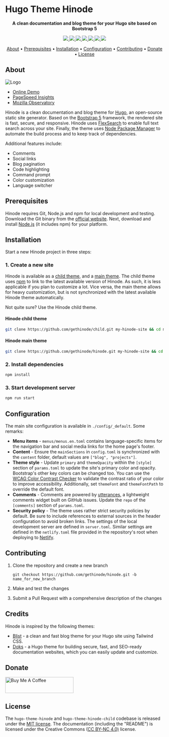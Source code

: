 # Hugo Theme Hinode

<!-- Tagline -->
<p align="center">
    <b>A clean documentation and blog theme for your Hugo site based on Bootstrap 5</b>
    <br />
</p>

<!-- Badges -->
<p align="center">
    <a href="https://gohugo.io" alt="Hugo website">
        <img src="https://img.shields.io/badge/generator-hugo-brightgreen" />
    </a>
    <a href="https://app.netlify.com/sites/hinode-demo/deploys" alt="Netlify Status">
        <img src="https://img.shields.io/netlify/151e88a3-d161-4045-856d-778fea43fc2f" />
    </a>
    <a href="https://stats.uptimerobot.com/xyGVYhLJmV" alt="UptimeRobot Status">
        <img src="https://img.shields.io/uptimerobot/status/m791334689-73d9dfc82030f4f955b2d6bb" />
    </a>
    <a href="https://github.com/gethinode/hinode/commits/main" alt="Last commit">
        <img src="https://img.shields.io/github/last-commit/gethinode/hinode.svg" />
    </a>
    <a href="https://github.com/gethinode/hinode/issues" alt="Issues">
        <img src="https://img.shields.io/github/issues/gethinode/hinode.svg" />
    </a>
    <a href="https://github.com/gethinode/hinode/pulls" alt="Pulls">
        <img src="https://img.shields.io/github/issues-pr-raw/gethinode/hinode.svg" />
    </a>
    <a href="https://github.com/gethinode/hinode/blob/main/LICENSE" alt="License">
        <img src="https://img.shields.io/github/license/gethinode/hinode" />
    </a>
</p>

<!-- Table of Contents -->
<p align="center">
  <a href="#about">About</a> •
  <a href="#prerequisites">Prerequisites</a> •
  <a href="#installation">Installation</a> •
  <a href="#configuration">Configuration</a> •
  <a href="#contributing">Contributing</a> •
  <a href="#donate">Donate</a> •
  <a href="#license">License</a>
</p>

## About

![Logo](https://raw.githubusercontent.com/gethinode/hinode/main/static/img/logo.png)

- [Online Demo][demo]
- [PageSpeed Insights][pagespeed]
- [Mozilla Observatory][observatory]

Hinode is a clean documentation and blog theme for [Hugo][hugo], an open-source static site generator. Based on the [Bootstrap 5][bootstrap] framework, the rendered site is fast, secure, and responsive. Hinode uses [FlexSearch][flexsearch] to enable full text search across your site. Finally, the theme uses [Node Package Manager][npm] to automate the build process and to keep track of dependencies.

Additional features include:

- Comments
- Social links
- Blog pagination
- Code highlighting
- Command prompt
- Color customization
- Language switcher

<!-- TODO: add tutorial deep-link 
Detailed background information is available on the author's [personal blog][blog].
-->

## Prerequisites

Hinode requires Git, Node.js and npm for local development and testing. Download the Git binary from the [official website][git_download]. Next, download and install [Node.js][nodejs] (it includes npm) for your platform.

## Installation

Start a new Hinode project in three steps:

### 1. Create a new site

Hinode is available as a [child theme][repository_child], and a [main theme][repository]. The child theme uses [npm][npm] to link to the latest available version of Hinode. As such, it is less applicable if you plan to customize a lot. Vice versa, the main theme allows for heavy customization, but is not synchronized with the latest available Hinode theme automatically.

Not quite sure? Use the Hinode child theme.

#### Hinode child theme

```bash
git clone https://github.com/gethinode/child.git my-hinode-site && cd my-hinode-site
```

#### Hinode main theme

```bash
git clone https://github.com/gethinode/hinode.git my-hinode-site && cd my-hinode-site
```

### 2. Install dependencies

```bash
npm install
```

### 3. Start development server

```bash
npm run start
```

## Configuration

The main site configuration is available in `./config/_default`. Some remarks:

- **Menu items** - `menus/menus.en.toml` contains language-specific items for the navigation bar and social media links for the home page's footer.
- **Content** - Ensure the `mainSections` in `config.toml` is synchronized with the `content` folder, default values are `["blog", "projects"]`.
- **Theme style** - Update `primary` and `themeOpacity` within the `[style]` section of `params.toml` to update the site's primary color and opacity. Bootstrap's other key colors can be changed too. You can use the [WCAG Color Contrast Checker][contrast_checker] to validate the contrast ratio of your color to improve accessibility. Additionally, set `themeFont` and `themeFontPath` to override the default font.
- **Comments** - Comments are powered by [utterances][utterances], a lightweight comments widget built on GitHub issues. Update the `repo`  of the `[comments]` section of `params.toml`.
- **Security policy** - The theme uses rather strict security policies by default. Be sure to include references to external sources in the header configuration to avoid broken links. The settings of the local development server are defined in `server.toml`. Similar settings are defined in the `netlify.toml` file provided in the repository's root when deploying to [Netlify][netlify].

## Contributing

1. Clone the repository and create a new branch

    ```console
    git checkout https://github.com/gethinode/hinode.git -b name_for_new_branch
    ```

2. Make and test the changes
3. Submit a Pull Request with a comprehensive description of the changes

## Credits

Hinode is inspired by the following themes:

- [Blist][blist] - a clean and fast blog theme for your Hugo site using Tailwind CSS.
- [Doks][doks] - a Hugo theme for building secure, fast, and SEO-ready documentation websites, which you can easily update and customize.

## Donate

<a href="https://www.buymeacoffee.com/markdumay" target="_blank"><img src="https://cdn.buymeacoffee.com/buttons/lato-orange.png" alt="Buy Me A Coffee" style="height: 51px !important;width: 217px !important;"></a>

## License

The `hugo-theme-hinode` and `hugo-theme-hinode-child` codebase is released under the [MIT license][license]. The documentation (including the "README") is licensed under the Creative Commons ([CC BY-NC 4.0)][cc-by-nc-4.0] license.

<!-- MARKDOWN PUBLIC LINKS -->
[blist]: https://github.com/apvarun/blist-hugo-theme
[bootstrap]: https://getbootstrap.com
[cc-by-nc-4.0]: https://creativecommons.org/licenses/by-nc/4.0/
[contrast_checker]: https://accessibleweb.com/color-contrast-checker/
[doks]: https://github.com/h-enk/doks
[flexsearch]: https://github.com/nextapps-de/flexsearch
[git_download]: https://git-scm.com
[hugo]: https://gohugo.io
[netlify]: https://www.netlify.com
[nodejs]: https://nodejs.org
[npm]: https://www.npmjs.com
[observatory]: https://observatory.mozilla.org/analyze/demo.gethinode.com
[pagespeed]: https://pagespeed.web.dev/report?url=https%3A%2F%2Fdemo.gethinode.com%2F
[utterances]: https://utteranc.es

<!-- MARKDOWN MAINTAINED LINKS -->
<!-- TODO: add blog link
[blog]: https://markdumay.com
[blog]: https://github.com/markdumay
-->
[demo]: https://demo.gethinode.com/
[license]: https://github.com/gethinode/hinode/blob/main/LICENSE
[repository]: https://github.com/gethinode/hinode.git
[repository_child]: https://github.com/gethinode/child.git
